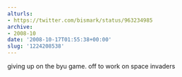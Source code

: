 ```yaml
---
alturls:
- https://twitter.com/bismark/status/963234985
archive:
- 2008-10
date: '2008-10-17T01:55:38+00:00'
slug: '1224208538'
---
```


giving up on the byu game.  off to work on space invaders

